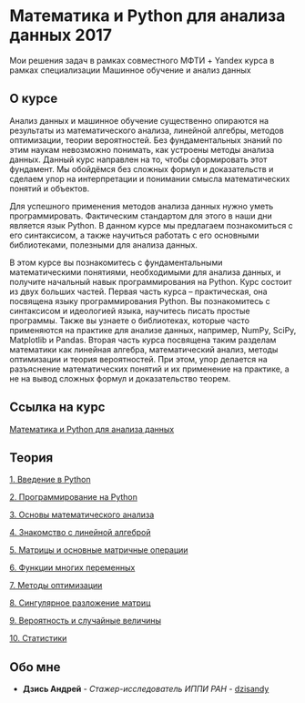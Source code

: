 # Математика и  Python для анализа данных 2017
Мои решения задач в рамках совместного МФТИ + Yandex курса в рамках специализации Машинное обучение и анализ данных  

## О курсе
Анализ данных и машинное обучение существенно опираются на результаты из математического анализа, линейной алгебры, методов оптимизации, теории вероятностей. Без фундаментальных знаний по этим наукам невозможно понимать, как устроены методы анализа данных. Данный курс направлен на то, чтобы сформировать этот фундамент. Мы обойдёмся без сложных формул и доказательств и сделаем упор на интерпретации и понимании смысла математических понятий и объектов. 

Для успешного применения методов анализа данных нужно уметь программировать. Фактическим стандартом для этого в наши дни является язык Python. В данном курсе мы предлагаем познакомиться с его синтаксисом, а также научиться работать с его основными библиотеками, полезными для анализа данных.

В этом курсе вы познакомитесь с фундаментальными математическими понятиями, необходимыми для анализа данных, и получите начальный навык программирования на Python. Курс состоит из двух больших частей. Первая часть курса – практическая, она посвящена языку программирования Python. Вы познакомитесь с синтаксисом и идеологией языка, научитесь писать простые программы. Также вы узнаете о библиотеках, которые часто применяются на практике для анализе данных, например, NumPy, SciPy, Matplotlib и Pandas. Вторая часть курса посвящена таким разделам математики как линейная алгебра, математический анализ, методы оптимизации и теория вероятностей. При этом, упор делается на разъяснение математических понятий и их применение на практике, а не на вывод сложных формул и доказательство теорем.
## Ссылка на курс
[Математика и  Python для анализа данных](https://www.coursera.org/learn/mathematics-and-python/)

## Теория
[1. Введение в Python](https://github.com/dzisandy/ML_Mipt_1_course/blob/master/1week/1-1.Vvedenie.pdf)

[2. Программирование на Python](https://github.com/dzisandy/ML_Mipt_1_course/blob/master/1week/1-2.Programmirovanie_na_Python.pdf)

[3. Основы математического анализа](https://github.com/dzisandy/ML_Mipt_1_course/blob/master/1week/1-3.Osnovy-matematicheskogo-analiza.pdf)

[4. Знакомство с линейной алгеброй](https://github.com/dzisandy/ML_Mipt_1_course/blob/master/2week/2-1.Znakomstvo-s-linejnoj-algebroj.pdf)

[5. Матрицы и основные матричные операции](https://github.com/dzisandy/ML_Mipt_1_course/blob/master/2week/2-2.Matricy_i_osnovnye_matrichnye_operacii.pdf)

[6. Функции многих переменных](https://github.com/dzisandy/ML_Mipt_1_course/blob/master/3week/3-1.Funkcii-mnogih-peremennyh.pdf)

[7. Методы оптимизации](https://github.com/dzisandy/ML_Mipt_1_course/blob/master/3week/-2.Metody_optimizacii.pdf)

[8. Сингулярное разложение матриц](https://github.com/dzisandy/ML_Mipt_1_course/blob/master/3week/3-3.Singulyarnoe_razlozhenie_matric.pdf)

[9. Вероятность и случайные величины](https://github.com/dzisandy/ML_Mipt_1_course/blob/master/4week/4-1.Veroyatnost_-i-sluchajnye-velichiny.pdf)

[10. Статистики](https://github.com/dzisandy/ML_Mipt_1_course/blob/master/4week/4-2.Statistiki.pdf)


## Обо мне
* **Дзись Андрей** - *Стажер-исследователь ИППИ РАН* - [dzisandy](https://github.com/dzisandy)


